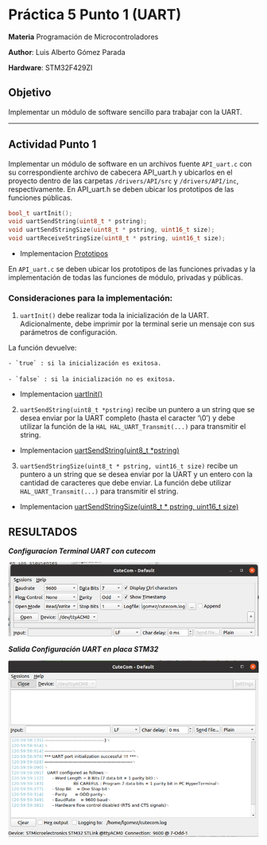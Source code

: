 # Práctica 5 Punto 1 (UART)

**Materia** Programación de Microcontroladores

**Author**: Luis Alberto Gómez Parada

**Hardware**: STM32F429ZI

## Objetivo
Implementar un módulo de software sencillo para trabajar con la UART. 
 
---
## Actividad Punto 1

Implementar un módulo de software en un archivos fuente `API_uart.c` con su correspondiente archivo de cabecera API_uart.h y ubicarlos en el proyecto dentro de  las carpetas `/drivers/API/src` y `/drivers/API/inc`, respectivamente.
En API_uart.h se deben ubicar los prototipos de las funciones públicas.


``` cpp
bool_t uartInit();
void uartSendString(uint8_t * pstring);
void uartSendStringSize(uint8_t * pstring, uint16_t size);
void uartReceiveStringSize(uint8_t * pstring, uint16_t size); 
``` 

* Implementacion [Prototipos](https://github.com/cpatagon/PdM_workspace/blob/b324e2c631362bb2f34340817d07b4130840a58d/Practica05_p1/Drivers/API/inc/API_uart.h#L12C1-L46C1)

En `API_uart.c` se deben ubicar los prototipos de las funciones privadas y la implementación de todas las funciones de módulo, privadas y públicas.

### Consideraciones para la implementación:

1. `uartInit()` debe realizar toda la inicialización de la UART.  Adicionalmente, debe imprimir por la terminal serie un mensaje con sus parámetros de configuración.

La función devuelve:

    - `true` : si la inicialización es exitosa.

    - `false` : si la inicialización no es exitosa.
    
* Implementacion [uartInit()](https://github.com/cpatagon/PdM_workspace/blob/b164601fc8f2019ecc6eaddef94abf93963aa3f3/Practica05_p1/Drivers/API/src/API_uart.c#L35C1-L65C5)

2. `uartSendString(uint8_t *pstring)` recibe un puntero a un string que se desea enviar por la UART completo (hasta el caracter ‘\0’) y debe utilizar la función de la `HAL HAL_UART_Transmit(...)` para transmitir el string.

* Implementacion [uartSendString(uint8_t *pstring)](https://github.com/cpatagon/PdM_workspace/blob/b164601fc8f2019ecc6eaddef94abf93963aa3f3/Practica05_p1/Drivers/API/src/API_uart.c#L67C1-L75C1)

3. `uartSendStringSize(uint8_t * pstring, uint16_t size)` recibe un puntero a un string que se desea enviar por la UART y un entero con la cantidad de caracteres que debe enviar. La función debe utilizar `HAL_UART_Transmit(...)` para transmitir el string.

* Implementacion [uartSendStringSize(uint8_t * pstring, uint16_t size)](https://github.com/cpatagon/PdM_workspace/blob/b164601fc8f2019ecc6eaddef94abf93963aa3f3/Practica05_p1/Drivers/API/src/API_uart.c#L76C1-L85C2)

## RESULTADOS 
***Configuracion Terminal UART con cutecom***
 
![Texto alternativo](config.png)

***Salida Configuración UART en placa STM32***
 
![Texto alternativo](cutecom.png)




